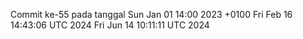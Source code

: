 Commit ke-55 pada tanggal Sun Jan 01 14:00 2023 +0100
Fri Feb 16 14:43:06 UTC 2024
Fri Jun 14 10:11:11 UTC 2024
